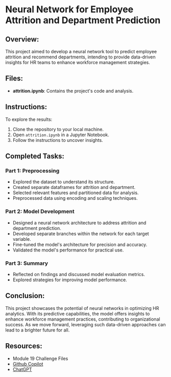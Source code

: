 # Neural Network for Employee Attrition and Department Prediction

## Overview:
This project aimed to develop a neural network tool to predict employee attrition and recommend departments, intending to provide data-driven insights for HR teams to enhance workforce management strategies.

## Files:
- **attrition.ipynb**: Contains the project's code and analysis.

## Instructions:
To explore the results:
1. Clone the repository to your local machine.
2. Open `attrition.ipynb` in a Jupyter Notebook.
3. Follow the instructions to uncover insights.

## Completed Tasks:
### Part 1: Preprocessing
- Explored the dataset to understand its structure.
- Created separate dataframes for attrition and department.
- Selected relevant features and partitioned data for analysis.
- Preprocessed data using encoding and scaling techniques.

### Part 2: Model Development
- Designed a neural network architecture to address attrition and department prediction.
- Developed separate branches within the network for each target variable.
- Fine-tuned the model's architecture for precision and accuracy.
- Validated the model's performance for practical use.

### Part 3: Summary
- Reflected on findings and discussed model evaluation metrics.
- Explored strategies for improving model performance.

## Conclusion:
This project showcases the potential of neural networks in optimizing HR analytics. With its predictive capabilities, the model offers insights to enhance workforce management practices, contributing to organizational success. As we move forward, leveraging such data-driven approaches can lead to a brighter future for all.

## Resources:
- Module 19 Challenge Files
- [Github Copilot](https://copilot.github.com/)
- [ChatGPT](https://openai.com/chatgpt)
